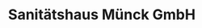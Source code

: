 ---
title: "Sanitätshaus Münck GmbH"
url: /darmstadt/sanitaetshaus-muenck-gmbh/
shop: Sanitätshaus
---
